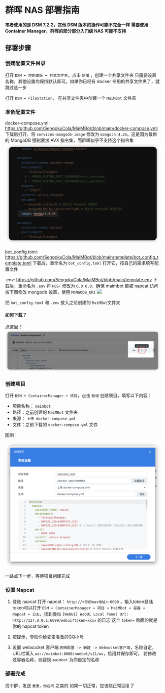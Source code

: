 # 群晖 NAS 部署指南

**笔者使用的是 DSM 7.2.2，其他 DSM 版本的操作可能不完全一样**
**需要使用 Container Manager，群晖的部分部分入门级 NAS 可能不支持**

## 部署步骤

### 创建配置文件目录

打开 `DSM ➡️ 控制面板 ➡️ 共享文件夹`，点击 `新增` ，创建一个共享文件夹
只需要设置名称，其他设置均保持默认即可。如果你已经有 docker 专用的共享文件夹了，就跳过这一步

打开 `DSM ➡️ FileStation`， 在共享文件夹中创建一个 `MaiMBot` 文件夹

### 准备配置文件

docker-compose.yml: https://github.com/SengokuCola/MaiMBot/blob/main/docker-compose.yml
下载后打开，将 `services-mongodb-image` 修改为 `mongo:4.4.24`。这是因为最新的 MongoDB 强制要求 AVX 指令集，而群晖似乎不支持这个指令集
![](./pic/synology_docker-compose.png)

bot_config.toml: https://github.com/SengokuCola/MaiMBot/blob/main/template/bot_config_template.toml
下载后，重命名为 `bot_config.toml`
打开它，按自己的需求填写配置文件

.env: https://github.com/SengokuCola/MaiMBot/blob/main/template.env
下载后，重命名为 `.env`
将 `HOST` 修改为 `0.0.0.0`，确保 maimbot 能被 napcat 访问
按下图修改 mongodb 设置，使用  `MONGODB_URI`
![](./pic/synology_.env.png)

把 `bot_config.toml` 和 `.env` 放入之前创建的 `MaiMBot`文件夹

#### 如何下载？

点这里！![](./pic/synology_how_to_download.png)

### 创建项目

打开 `DSM ➡️ ContainerManager ➡️ 项目`，点击 `新增` 创建项目，填写以下内容：

- 项目名称： `maimbot`
- 路径：之前创建的 `MaiMBot` 文件夹
- 来源： `上传 docker-compose.yml`
- 文件：之前下载的 `docker-compose.yml` 文件

图例：

![](./pic/synology_create_project.png)

一路点下一步，等待项目创建完成

### 设置 Napcat

1. 登陆 napcat
   打开 napcat： `http://<你的nas地址>:6099` ，输入token登陆
   token可以打开 `DSM ➡️ ContainerManager ➡️ 项目 ➡️ MaiMBot ➡️ 容器 ➡️ Napcat ➡️ 日志`，找到类似 `[WebUi] WebUi Local Panel Url: http://127.0.0.1:6099/webui?token=xxxx` 的日志
   这个 `token=` 后面的就是你的 napcat token

2. 按提示，登陆你给麦麦准备的QQ小号

3. 设置 websocket 客户端
   `网络配置 -> 新建 -> Websocket客户端`，名称自定，URL栏填入 `ws://maimbot:8080/onebot/v11/ws`，启用并保存即可。
   若修改过容器名称，则替换 `maimbot` 为你自定的名称

### 部署完成

找个群，发送 `麦麦，你在吗` 之类的
如果一切正常，应该能正常回复了
